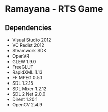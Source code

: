 # Ramayana - RTS Game #

## Dependencies ##
 - Visual Studio 2012
 - VC Redist 2012
 - Steamwork SDK
 - OpenVR
 - GLEW 1.9.0
 - FreeGLUT
 - RapidXML 1.13
 - FF MPEG 0.5.1
 - SDL 1.2.15
 - SDL Mixer 1.2.12
 - SDL 2 Net 2.0.0
 - Dirent 1.20.1
 - OpenCV 2.4.9
 

